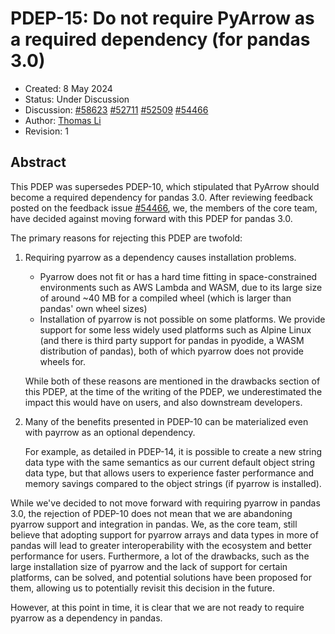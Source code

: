 # PDEP-15: Do not require PyArrow as a required dependency (for pandas 3.0)

- Created: 8 May 2024
- Status: Under Discussion
- Discussion:  [#58623](https://github.com/pandas-dev/pandas/pull/58623)
               [#52711](https://github.com/pandas-dev/pandas/pull/52711)
               [#52509](https://github.com/pandas-dev/pandas/issues/52509)
               [#54466](https://github.com/pandas-dev/pandas/issues/54466)
- Author: [Thomas Li](https://github.com/lithomas1)
- Revision: 1

## Abstract

This PDEP was supersedes PDEP-10, which stipulated that PyArrow should become a required dependency
for pandas 3.0. After reviewing feedback posted
on the feedback issue [#54466](https://github.com/pandas-dev/pandas/issues/54466), we, the members of
the core team, have decided against moving forward with this PDEP for pandas 3.0.

The primary reasons for rejecting this PDEP are twofold:

1) Requiring pyarrow as a dependency causes installation problems.
   - Pyarrow does not fit or has a hard time fitting in space-constrained environments
such as AWS Lambda and WASM, due to its large size of around ~40 MB for a compiled wheel
(which is larger than pandas' own wheel sizes)
   - Installation of pyarrow is not possible on some platforms. We provide support for some
less widely used platforms such as Alpine Linux (and there is third party support for pandas in
pyodide, a WASM distribution of pandas), both of which pyarrow does not provide wheels for.

   While both of these reasons are mentioned in the drawbacks section of this PDEP, at the time of the writing
of the PDEP, we underestimated the impact this would have on users, and also downstream developers.

2) Many of the benefits presented in PDEP-10 can be materialized even with payrrow as an optional dependency.

   For example, as detailed in PDEP-14, it is possible to create a new string data type with the same semantics
   as our current default object string data type, but that allows users to experience faster performance and memory savings
   compared to the object strings (if pyarrow is installed).

While we've decided to not move forward with requiring pyarrow in pandas 3.0, the rejection of PDEP-10
does not mean that we are abandoning pyarrow support and integration in pandas. We, as the core team, still believe
that adopting support for pyarrow arrays and data types in more of pandas will lead to greater interoperability with the
ecosystem and better performance for users. Furthermore, a lot of the drawbacks, such as the large installation size of pyarrow
and the lack of support for certain platforms, can be solved, and potential solutions have been proposed for them, allowing us
to potentially revisit this decision in the future.

However, at this point in time, it is clear that we are not ready to require pyarrow
as a dependency in pandas.
